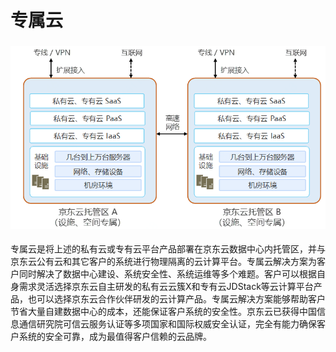 # 专属云

### ![私-专属](../../../../image/whitepaper/私-专属.png)                                     

专属云是将上述的私有云或专有云平台产品部署在京东云数据中心内托管区，并与京东云公有云和其它客户的系统进行物理隔离的云计算平台。专属云解决方案为客户同时解决了数据中心建设、系统安全性、系统运维等多个难题。客户可以根据自身需求灵活选择京东云自主研发的私有云云簇X和专有云JDStack等云计算平台产品，也可以选择京东云合作伙伴研发的云计算产品。专属云解决方案能够帮助客户节省大量自建数据中心的成本，还能保证客户系统的安全性。京东云已获得中国信息通信研究院可信云服务认证等多项国家和国际权威安全认证，完全有能力确保客户系统的安全可靠，成为最值得客户信赖的云品牌。

